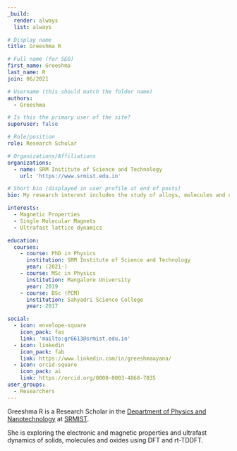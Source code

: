 ```yaml
---
_build:
  render: always
  list: always

# Display name
title: Greeshma R

# Full name (for SEO)
first_name: Greeshma
last_name: R
join: 06/2021

# Username (this should match the folder name)
authors:
  - Greeshma

# Is this the primary user of the site?
superuser: false

# Role/position
role: Research Scholar

# Organizations/Affiliations
organizations:
  - name: SRM Institute of Science and Technology
    url: 'https://www.srmist.edu.in'

# Short bio (displayed in user profile at end of posts)
bio: My research interest includes the study of alloys, molecules and oxides.

interests:
  - Magnetic Properties
  - Single Molecular Magnets
  - Ultrafast lattice dynamics

education:
  courses:
    - course: PhD in Physics
      institution: SRM Institute of Science and Technology
      year: (2021-)
    - course: MSc in Physics
      institution: Mangalore University
      year: 2019
    - course: BSc (PCM)
      institution: Sahyadri Science College
      year: 2017

social:
  - icon: envelope-square
    icon_pack: fas
    link: 'mailto:gr6613@srmist.edu.in'
  - icon: linkedin
    icon_pack: fab
    link: https://www.linkedin.com/in/greeshmaayana/
  - icon: orcid-square
    icon_pack: ai
    link: https://orcid.org/0000-0003-4868-7035
user_groups:
  - Researchers
---
```


Greeshma R is a Research Scholar in the [Department of Physics and Nanotechnology](https://www.srmist.edu.in/department/department-of-physics-and-nanotechnology/) at [SRMIST](https://www.srmist.edu.in).

She is exploring the electronic and magnetic properties and ultrafast dynamics of solids, molecules and oxides using DFT and rt-TDDFT.
